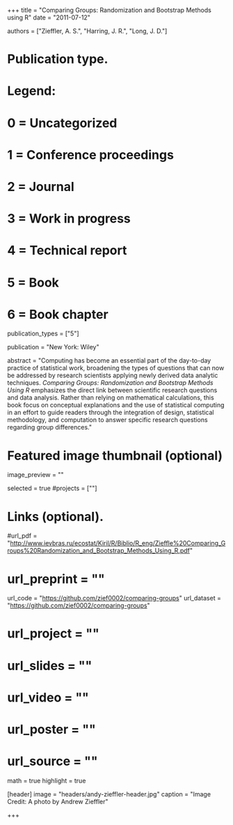 +++
title = "Comparing Groups: Randomization and Bootstrap Methods using R"
date = "2011-07-12"

authors = ["Zieffler, A. S.", "Harring, J. R.", "Long, J. D."]

# Publication type.
# Legend:
# 0 = Uncategorized
# 1 = Conference proceedings
# 2 = Journal
# 3 = Work in progress
# 4 = Technical report
# 5 = Book
# 6 = Book chapter
publication_types = ["5"]

publication = "New York: Wiley"


abstract = "Computing has become an essential part of the day-to-day practice of statistical work, broadening the types of questions that can now be addressed by research scientists applying newly derived data analytic techniques. *Comparing Groups: Randomization and Bootstrap Methods Using R* emphasizes the direct link between scientific research questions and data analysis. Rather than relying on mathematical calculations, this book focus on conceptual explanations and the use of statistical computing in an effort to guide readers through the integration of design, statistical methodology, and computation to answer specific research questions regarding group differences."


# Featured image thumbnail (optional)
image_preview = ""

selected = true
#projects = [""]


# Links (optional).
#url_pdf = "http://www.ievbras.ru/ecostat/Kiril/R/Biblio/R_eng/Zieffle%20Comparing_Groups%20Randomization_and_Bootstrap_Methods_Using_R.pdf"
# url_preprint = ""
url_code = "https://github.com/zief0002/comparing-groups"
url_dataset = "https://github.com/zief0002/comparing-groups"
# url_project = ""
# url_slides = ""
# url_video = ""
# url_poster = ""
# url_source = ""

math = true
highlight = true

[header]
image = "headers/andy-zieffler-header.jpg"
caption = "Image Credit: A photo by Andrew Zieffler"

+++

